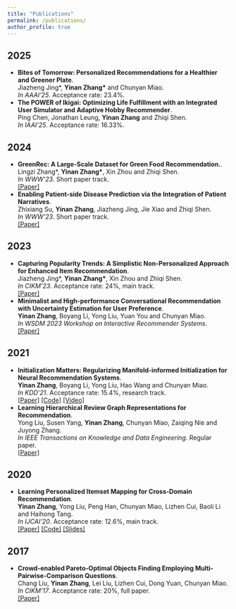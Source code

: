 ```yaml
---
title: "Publications"
permalink: /publications/
author_profile: true
---
```

## 2025
* <b>Bites of Tomorrow: Personalized Recommendations for a Healthier and Greener Plate</b>. <br>
Jiazheng Jing*, <b>Yinan Zhang*</b> and Chunyan Miao. <br>
<i>In AAAI'25</i>. Acceptance rate: 23.4%.<br>
* <b>The POWER of Ikigai: Optimizing Life Fulfillment with an Integrated User Simulator and Adaptive Hobby Recommender</b>. <br>
Ping Chen, Jonathan Leung, <b>Yinan Zhang</b> and Zhiqi Shen. <br>
<i>In IAAI'25</i>. Acceptance rate: 16.33%.<br>

## 2024
* <b>GreenRec: A Large-Scale Dataset for Green Food Recommendation.</b>. <br>
Lingzi Zhang*, <b>Yinan Zhang*</b>, Xin Zhou and Zhiqi Shen. <br>
<i>In WWW'23</i>. Short paper track.<br>
[[Paper]](https://dl.acm.org/doi/10.1145/3589335.3651516)
* <b>Enabling Patient-side Disease Prediction via the Integration of Patient Narratives</b>. <br>
Zhixiang Su, <b>Yinan Zhang</b>, Jiazheng Jing, Jie Xiao and Zhiqi Shen. <br>
<i>In WWW'23</i>. Short paper track.<br>
[[Paper]](https://dl.acm.org/doi/10.1145/3589335.3651498)


## 2023
* <b>Capturing Popularity Trends: A Simplistic Non-Personalized Approach for Enhanced Item Recommendation</b>. <br>
Jiazheng Jing*, <b>Yinan Zhang*</b>, Xin Zhou and Zhiqi Shen. <br>
<i>In CIKM'23</i>. Acceptance rate: 24%, main track.<br>
[[Paper]](https://dl.acm.org/doi/10.1145/3447548.3467338)
* <b>Minimalist and High-performance Conversational Recommendation with Uncertainty Estimation for User Preference</b>. <br>
<b>Yinan Zhang</b>, Boyang Li, Yong Liu, Yuan You and Chunyan Miao. <br>
<i>In WSDM 2023 Workshop on Interactive Recommender Systems</i>.<br>
[[Paper]](https://dl.acm.org/doi/10.1145/3447548.3467338)

## 2021
* <b>Initialization Matters: Regularizing Manifold-informed Initialization for Neural Recommendation Systems</b>. <br>
<b>Yinan Zhang</b>, Boyang Li, Yong Liu, Hao Wang and Chunyan Miao. <br>
<i>In KDD'21</i>. Acceptance rate: 15.4%, research track.<br>
[[Paper]](https://dl.acm.org/doi/10.1145/3447548.3467338)
[[Code]](https://github.com/zhangynnancy/Leporid_DLR2)
[[Video]](https://www.youtube.com/watch?v=lFCFhzZbZ9A)
* <b>Learning Hierarchical Review Graph Representations for Recommendation</b>. <br>
Yong Liu, Susen Yang, <b>Yinan Zhang</b>, Chunyan Miao, Zaiqing Nie and Juyong Zhang. <br>
<i>In IEEE Transactions on Knowledge and Data Engineering</i>. Regular paper.<br>
[[Paper]](https://ieeexplore.ieee.org/abstract/document/9416173?signout=success)

## 2020
* <b>Learning Personalized Itemset Mapping for Cross-Domain Recommendation</b>. <br>
<b>Yinan Zhang</b>, Yong Liu, Peng Han, Chunyan Miao, Lizhen Cui, Baoli Li and Haihong Tang. <br>
<i>In IJCAI'20</i>. Acceptance rate: 12.6%, main track.<br>
[[Paper]](https://www.ijcai.org/Proceedings/2020/355)
[[Code]](https://github.com/zhangynnancy/Cycle-Generation-Networks)
[[Slides]](https://github.com/zhangynnancy/zhangynnancy.github.io/tree/master/files/2020_IJCAI_CGN/IJCAI2020-15minute.pdf)

## 2017
* <b>Crowd-enabled Pareto-Optimal Objects Finding Employing Multi-Pairwise-Comparison Questions</b>. <br>
Chang Liu, <b>Yinan Zhang</b>, Lei Liu, Lizhen Cui, Dong Yuan, Chunyan Miao. <br>
<i>In CIKM'17</i>. Acceptance rate: 20%, full paper.<br>
[[Paper]](https://dl.acm.org/doi/abs/10.1145/3132847.3132910)
